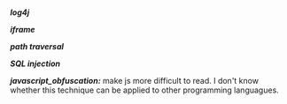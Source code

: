 #
#
#

**_log4j_**

**_iframe_**

**_path traversal_**

**_SQL injection_**

**_javascript_obfuscation:_** make js more difficult to read. I don't know whether this technique can be applied to other programming languagues. 